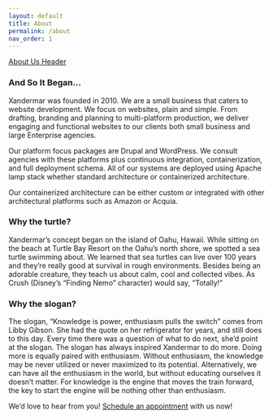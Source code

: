 ```yaml
---
layout: default
title: About
permalink: /about
nav_order: 1
---
```


[About Us Header](/assets/about-header.png)

### And So It Began…

Xandermar was founded in 2010. We are a small business that caters to website development. We focus on websites, plain and simple. From drafting, branding and planning to multi-platform production, we deliver engaging and functional websites to our clients both small business and large Enterprise agencies.

Our platform focus packages are Drupal and WordPress. We consult agencies with these platforms plus continuous integration, containerization, and full deployment schema. All of our systems are deployed using Apache lamp stack whether standard architecture or containerized architecture.

Our containerized architecture can be either custom or integrated with other architectural platforms such as Amazon or Acquia.

### Why the turtle?

Xandermar’s concept began on the island of Oahu, Hawaii. While sitting on the beach at Turtle Bay Resort on the Oahu’s north shore, we spotted a sea turtle swimming about. We learned that sea turtles can live over 100 years and they’re really good at survival in rough environments. Besides being an adorable creature, they teach us about calm, cool and collected vibes. As Crush (Disney’s “Finding Nemo” character) would say, “Totally!”

### Why the slogan?

The slogan, “Knowledge is power, enthusiasm pulls the switch” comes from Libby Gibson. She had the quote on her refrigerator for years, and still does to this day. Every time there was a question of what to do next, she’d point at the slogan. The slogan has always inspired Xandermar to do more. Doing more is equally paired with enthusiasm. Without enthusiasm, the knowledge may be never utilized or never maximized to its potential. Alternatively, we can have all the enthusiasm in the world, but without educating ourselves it doesn’t matter. For knowledge is the engine that moves the train forward, the key to start the engine will be nothing other than enthusiasm.

We’d love to hear from you!  [Schedule an appointment](https://calendly.com/xandermar/general-information)  with us now!
